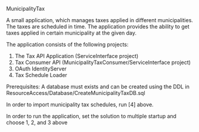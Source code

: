 MunicipalityTax

A small application, which manages taxes applied in different municipalities. The taxes are scheduled in time. The application provides the ability to get taxes applied in
certain municipality at the given day.

The application consists of the following projects:

1. The Tax API Application (ServiceInterface project)
2. Tax Consumer API (MunicipalityTaxConsumer/ServiceInterface project)
3. OAuth IdentityServer
4. Tax Schedule Loader

Prerequisites:
A database must exists and can be created using the DDL in ResourceAccess/Database/CreateMunicipalityTaxDB.sql

In order to import municipality tax schedules, run [4] above.

In order to run the application, set the solution to multiple startup and choose 1, 2, and 3 above
